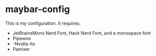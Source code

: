 # maybar-config
This is my configuration.
It requires:
- JetBrainsMono Nerd Font, Hack Nerd Font, and a monospace font
- Pipewire
- -Nvidia-lts
- Pamixer
